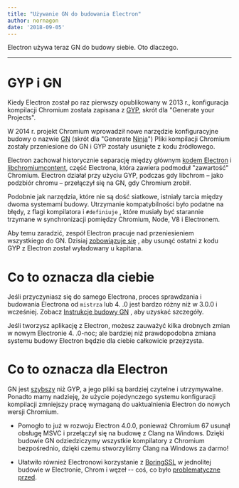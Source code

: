 ```yaml
---
title: "Używanie GN do budowania Electron"
author: nornagon
date: '2018-09-05'
---
```


Electron używa teraz GN do budowy siebie. Oto dlaczego.

---

# GYP i GN

Kiedy Electron został po raz pierwszy opublikowany w 2013 r., konfiguracja kompilacji Chromium została zapisana z [GYP](https://gyp.gsrc.io/), skrót dla "Generate your Projects".

W 2014 r. projekt Chromium wprowadził nowe narzędzie konfiguracyjne budowy o nazwie [GN](https://gn.googlesource.com/gn/) (skrót dla "Generate [Ninja](https://ninja-build.org/)") Pliki kompilacji Chromium zostały przeniesione do GN i GYP zostały usunięte z kodu źródłowego.

Electron zachował historycznie separację między głównym [kodem Electron](https://github.com/electron/electron) i [libchromiumcontent](https://github.com/electron/libchromiumcontent), część Electrona, która zawiera podmoduł "zawartość" Chromium. Electron działał przy użyciu GYP, podczas gdy libchrom – jako podzbiór chromu – przełączył się na GN, gdy Chromium zrobił.

Podobnie jak narzędzia, które nie są dość siatkowe, istniały tarcia między dwoma systemami budowy. Utrzymanie kompatybilności było podatne na błędy, z flagi kompilatora i `#definiuje` , które musiały być starannie trzymane w synchronizacji pomiędzy Chromium, Node, V8 i Electronem.

Aby temu zaradzić, zespół Electron pracuje nad przeniesieniem wszystkiego do GN. Dzisiaj [zobowiązuje się](https://github.com/electron/electron/pull/14097) , aby usunąć ostatni z kodu GYP z Electron został wyładowany u kapitana.

# Co to oznacza dla ciebie

Jeśli przyczyniasz się do samego Electrona, proces sprawdzania i budowania Electrona od `mistrza` lub 4. .0 jest bardzo różny niż w 3.0.0 i wcześniej. Zobacz [Instrukcje budowy GN](https://github.com/electron/electron/blob/master/docs/development/build-instructions-gn.md) , aby uzyskać szczegóły.

Jeśli tworzysz aplikację z Electron, możesz zauważyć kilka drobnych zmian w nowym Electronie 4. .0-noc; ale bardziej niż prawdopodobna zmiana systemu budowy Electron będzie dla ciebie całkowicie przejrzysta.

# Co to oznacza dla Electron

GN jest [szybszy](https://chromium.googlesource.com/chromium/src/tools/gn/+/48062805e19b4697c5fbd926dc649c78b6aaa138/README.md) niż GYP, a jego pliki są bardziej czytelne i utrzymywalne. Ponadto mamy nadzieję, że użycie pojedynczego systemu konfiguracji kompilacji zmniejszy pracę wymaganą do uaktualnienia Electron do nowych wersji Chromium.

 * Pomogło to już w rozwoju Electron 4.0.0, ponieważ Chromium 67 usunął obsługę MSVC i przełączył się na budowę z Clang na Windows. Dzięki budowie GN odziedziczymy wszystkie kompilatory z Chromium bezpośrednio, dzięki czemu stworzyliśmy Clang na Windows za darmo!

 * Ułatwiło również Electronowi korzystanie z [BoringSSL](https://boringssl.googlesource.com/boringssl/) w jednolitej budowie w Electronie, Chrom i węzeł -- coś, co było [problematyczne przed](https://electronjs.org/blog/electron-internals-using-node-as-a-library#shared-library-or-static-library).
